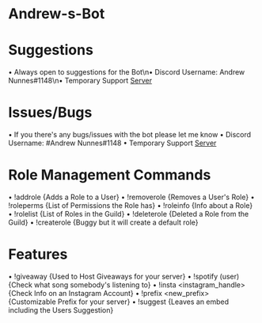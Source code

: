 # Andrew-s-Bot

# Suggestions
• Always open to suggestions for the Bot\n• Discord Username: Andrew Nunnes#1148\n• Temporary Support [Server](https://discord.gg/da4u29A)

# Issues/Bugs
• If you there's any bugs/issues with the bot please let me know
• Discord Username: #Andrew Nunnes#1148
• Temporary Support [Server](https://discord.gg/da4u29A)

# Role Management Commands
• !addrole <user> <rolename> {Adds a Role to a User}
• !removerole <user> <rolename> {Removes a User's Role}
• !roleperms <rolename> {List of Permissions the Role has}
• !roleinfo <rolename> {Info about a Role}
• !rolelist {List of Roles in the Guild}
• !deleterole <rolename> {Deleted a Role from the Guild}
• !createrole <name> {Buggy but it will create a default role}

# Features
• !giveaway {Used to Host Giveaways for your server}
• !spotify (user) {Check what song somebody's listening to}
• !insta <instagram_handle> {Check Info on an Instagram Account}
• !prefix <new_prefix> {Customizable Prefix for your server}
• !suggest <suggestion> {Leaves an embed including the Users Suggestion}
